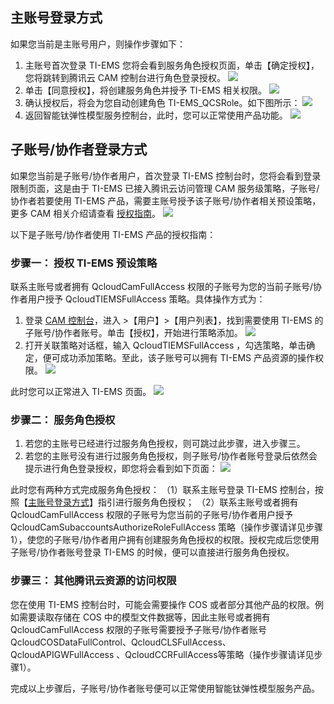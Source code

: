 ## 主账号登录方式<span id="sti"></span>
如果您当前是主账号用户，则操作步骤如下：
1. 主账号首次登录 TI-EMS  您将会看到服务角色授权页面，单击【确定授权】，您将跳转到腾讯云 CAM 控制台进行角色登录授权。
![](https://main.qcloudimg.com/raw/c8bb2f67c526bec54582782cf1a5c6ce.png)
2. 单击【同意授权】，将创建服务角色并授予 TI-EMS 相关权限。
![](https://main.qcloudimg.com/raw/44fc2497c9cb4394246aae3e9c0ead8e.png)
3. 确认授权后，将会为您自动创建角色 TI-EMS_QCSRole。如下图所示：
![](https://main.qcloudimg.com/raw/3496cf6c49c70e79f346c61ecf8d875d.png)
4. 返回智能钛弹性模型服务控制台，此时，您可以正常使用产品功能。
![](https://main.qcloudimg.com/raw/933d21844293c96da30047788a2e5859.png)


## 子账号/协作者登录方式
如果您当前是子账号/协作者用户，首次登录 TI-EMS 控制台时，您将会看到登录限制页面，这是由于 TI-EMS 已接入腾讯云访问管理 CAM 服务级策略，子账号/协作者若要使用 TI-EMS 产品，需要主账号授予该子账号/协作者相关预设策略，更多 CAM 相关介绍请查看 [授权指南](https://cloud.tencent.com/document/product/598)。
![](https://main.qcloudimg.com/raw/7f54df4fac45d7c61e02654417c66b25.png)

以下是子账号/协作者使用 TI-EMS 产品的授权指南：

### 步骤一： 授权 TI-EMS 预设策略
联系主账号或者拥有 QcloudCamFullAccess 权限的子账号为您的当前子账号/协作者用户授予 QcloudTIEMSFullAccess 策略。具体操作方式为：
1. 登录 [CAM 控制台](https://console.cloud.tencent.com/cam/overview)，进入 >【用户】>【用户列表】，找到需要使用 TI-EMS 的子账号/协作者账号。单击【授权】，开始进行策略添加。
![](https://main.qcloudimg.com/raw/092b28cf312c32cc47be5741cf586462.png)
2. 打开关联策略对话框，输入 QcloudTIEMSFullAccess ，勾选策略，单击确定，便可成功添加策略。至此，该子账号可以拥有 TI-EMS 产品资源的操作权限。
![](https://main.qcloudimg.com/raw/81b95421ee208a11cea967d0d0d634cb.png)

此时您可以正常进入 TI-EMS 页面。
![](https://main.qcloudimg.com/raw/933d21844293c96da30047788a2e5859.png)

### 步骤二： 服务角色授权
1. 若您的主账号已经进行过服务角色授权，则可跳过此步骤，进入步骤三。
2. 若您的主账号没有进行过服务角色授权，则子账号/协作者账号登录后依然会提示进行角色登录授权，即您将会看到如下页面：
![](https://main.qcloudimg.com/raw/375cf9d8b94b758bf22152aa2867b5d3.png)

此时您有两种方式完成服务角色授权：
（1）联系主账号登录 TI-EMS 控制台，按照【[主账号登录方式](#sti)】指引进行服务角色授权；
（2）联系主账号或者拥有 QcloudCamFullAccess 权限的子账号为您当前的子账号/协作者用户授予QcloudCamSubaccountsAuthorizeRoleFullAccess 策略（操作步骤请详见步骤1），使您的子账号/协作者用户拥有创建服务角色授权的权限。授权完成后您使用子账号/协作者账号登录 TI-EMS 的时候，便可以直接进行服务角色授权。

### 步骤三： 其他腾讯云资源的访问权限
您在使用 TI-EMS 控制台时，可能会需要操作 COS 或者部分其他产品的权限。例如需要读取存储在 COS 中的模型文件数据等，因此主账号或者拥有 QcloudCamFullAccess 权限的子账号需要授予子账号/协作者账号 QcloudCOSDataFullControl、QcloudCLSFullAccess、QcloudAPIGWFullAccess 、QcloudCCRFullAccess等策略（操作步骤请详见步骤1）。

完成以上步骤后，子账号/协作者账号便可以正常使用智能钛弹性模型服务产品。


